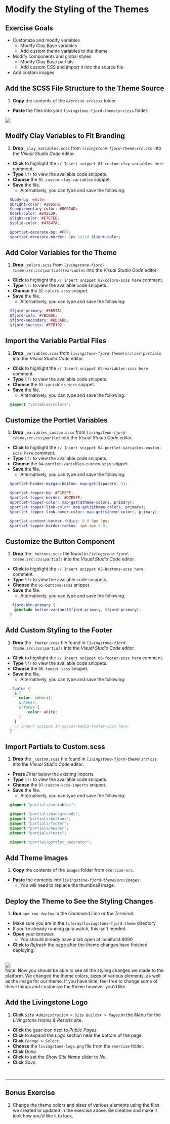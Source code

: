 # Modify the Styling of the Themes

<div class="ahead">

## Exercise Goals

* Customize and modify variables
  * Modify Clay Base variables
  * Add custom theme variables to the theme
* Modify components and global styles
  * Modify Clay Base partials
  * Add custom CSS and import it into the source file
* Add custom images

</div>

## Add the SCSS File Structure to the Theme Source
1. **Copy** the contents of the _`exercise-src\css`_ folder.  
* **Paste** the files into your `livingstone-fjord-theme\src\css` folder.

<img src="images/css_folder_structure.png" style="max-width: 100%;">

## Modify Clay Variables to Fit Branding 
1. **Drop** `_clay_variables.scss` from _`livingstone-fjord-theme\src\css`_ into the _Visual Studio Code_ editor. 
* **Click** to highlight the `// Insert snippet 01-custom-clay-variables here` comment.
* **Type** `lfr` to view the available code snippets.
* **Choose** the `01-custom-clay-variables` snippet.
* **Save** the file. 
  * Alternatively, you can type and save the following:

```SCSS
  $body-bg: white;
  $bright-color: #1865FB;
  $complementary-color: #869CAD;
  $dark-color: #242529;
  $light-color: #E7E7ED;
  $solid-color: #47647A;

  $portlet-decorate-bg: #FFF;
  $portlet-decorate-border: 1px solid $light-color;
```

## Add Color Variables for the Theme
1. **Drop** `_colors.scss` from _`livingstone-fjord-theme\src\css\partials\variables`_ into the _Visual Studio Code_ editor. 
* **Click** to highlight the `// Insert snippet 02-colors-scss here` comment.
* **Type** `lfr` to view the available code snippets.
* **Choose** the `02-colors-scss` snippet.
* **Save** the file.
  * Alternatively, you can type and save the following:

```SCSS
  $fjord-primary: #5657A1;
  $fjord-info: #7BC6DC;
  $fjord-secondary: #BDCADB;
  $fjord-success: #57D192;
```

<div class="page"></div>

## Import the Variable Partial Files
1. **Drop** `_variables.scss` from _`livingstone-fjord-theme\src\css\partials`_ into the _Visual Studio Code_ editor. 
* **Click** to highlight the `// Insert snippet 03-variables-scss here` comment.
* **Type** `lfr` to view the available code snippets.
* **Choose** the `03-variables-scss` snippet.
* **Save** the file.
  * Alternatively, you can type and save the following:

```SCSS
  @import "variables/colors";
```

## Customize the Portlet Variables
1. **Drop** `_variables_custom.scss` from _`livingstone-fjord-theme\src\css\portlet`_ into the _Visual Studio Code_ editor. 
* **Click** to highlight the `// Insert snippet 04-portlet-variables-custom-scss here` comment.
* **Type** `lfr` to view the available code snippets.
* **Choose** the `04-portlet-variables-custom-scss` snippet.
* **Save** the file. 
  * Alternatively, you can type and save the following:

```SCSS
  $portlet-header-margin-bottom: map-get($spacers, 5);

  $portlet-topper-bg: #F1F5FF;
  $portlet-topper-border: #D7E5FF;
  $portlet-topper-color: map-get($theme-colors, primary);
  $portlet-topper-link-color: map-get($theme-colors, primary);
  $portlet-topper-link-hover-color: map-get($theme-colors, primary);

  $portlet-content-border-radius: 0 0 8px 8px;
  $portlet-topper-border-radius: 4px 4px 0 0;
```

## Customize the Button Component
1. **Drop** the `_buttons.scss` file found in _`livingstone-fjord-theme\src\css\partials`_ into the _Visual Studio Code_ editor. 
* **Click** to highlight the `// Insert snippet 05-buttons-scss here` comment.
* **Type** `lfr` to view the available code snippets.
* **Choose** the `05-buttons-scss` snippet.
* **Save** the file.
  * Alternatively, you can type and save the following:

```SCSS
  .fjord-btn-primary {
    @include button-variant($fjord-primary, $fjord-primary);
  }
```

## Add Custom Styling to the Footer
1. **Drop** the `_footer.scss` file found in _`livingstone-fjord-theme\src\css\partials`_ into the _Visual Studio Code_ editor.
* **Click** to highlight the `// Insert snippet 06-footer-scss here` comment.
* **Type** `lfr` to view the available code snippets.
* **Choose** the `06-footer-scss` snippet.
* **Save** the file.
  * Alternatively, you can type and save the following:
  
```SCSS
  .footer {
    a {
      color: inherit;
      &:hover,
      &:focus {
          color: white;
      }
    }
    // Insert snippet 10-social-media-footer-scss here
  }
```

## Import Partials to Custom.scss
1. **Drop** the `_custom.scss` file found in _`livingstone-fjord-theme\src\css`_ into the _Visual Studio Code_ editor.
* **Press** *Enter* below the existing imports.
* **Type** `lfr` to view the available code snippets.
* **Choose** the `07-custom-scss-imports` snippet.
* **Save** the file.
  * Alternatively, you can type and save the following:

```SCSS
  @import "partials/variables";

  @import "partials/backgrounds";
  @import "partials/buttons";
  @import "partials/footer";
  @import "partials/header";
  @import "partials/texts";

  @import "portlet/portlet_decorator";
```

<div class="page"></div>

## Add Theme Images
1. **Copy** the contents of the `images` folder from _`exercise-src`_.   
* **Paste** the contents into _`livingstone-fjord-theme/src/images`_.
  * You will need to replace the thumbnail image.

## Deploy the Theme to See the Styling Changes
1. **Run** `npm run deploy` in the _Command Line_ or the _Terminal_.
  * Make sure you are in the `liferay/livingstone-fjord-theme` directory
  * If you're already running gulp watch, this isn't needed.
* **Open** your browser.
  * You should already have a tab open at localhost:8080
* **Click** to _Refresh_ the page after the theme changes have finished deploying.

<br />

<img src="images/theme_styling.png" style="max-width:100%;">

<div class="note">
Note: Now you should be able to see all the styling changes we made to the platform. We changed the theme colors, sizes of various elements, as well as the image for our theme. If you have time, feel free to change some of these things and customize the theme however you'd like.
</div>

<div class="page"></div>

## Add the Livingstone Logo
1. **Click** _`Site Administration > Site Builder > Pages`_ in the _Menu_ for the _Livingstone Hotels & Resorts_ site.
* **Click** the gear icon next to _Public Pages_.
* **Click** to expand the _Logo_ section near the bottom of the page.
* **Click** _`Change > Select`_.
* **Choose** the `livingstone-logo.png` file from the _`exercise`_ folder.
* **Click** _Done_.
* **Click** to set the _Show Site Name_ slider to _No_.
* **Click** _Save_.

<br />

---

## Bonus Exercise
1. Change the theme colors and sizes of various elements using the files we created or updated in the exercise above. Be creative and make it look how you'd like it to look.

